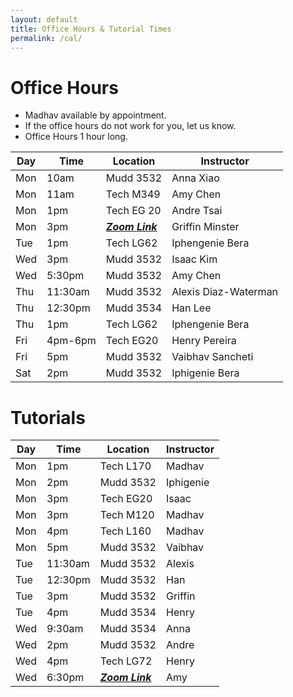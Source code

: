 ```yaml
---
layout: default
title: Office Hours & Tutorial Times
permalink: /cal/
---
```


# Office Hours

- Madhav available by appointment.
- If the office hours do not work for you, let us know.
- Office Hours 1 hour long.

|Day|Time| Location|Instructor| 
|---|----|---------|----------|
|Mon|10am|Mudd 3532|Anna Xiao|
|Mon|11am|Tech M349|Amy Chen|
|Mon|1pm|Tech EG 20|Andre Tsai|
|Mon|3pm|_[**Zoom Link**](https://northwestern.zoom.us/j/93511677678)_|Griffin Minster|
|Tue|1pm|Tech LG62|Iphengenie Bera|
|Wed|3pm|Mudd 3532|Isaac Kim|
|Wed|5:30pm|Mudd 3532|Amy Chen|
|Thu|11:30am|Mudd 3532|Alexis Diaz-Waterman|
|Thu|12:30pm|Mudd 3534|Han Lee|
|Thu|1pm|Tech LG62|Iphengenie Bera|
|Fri|4pm-6pm|Tech EG20|Henry Pereira|
|Fri|5pm|Mudd 3532|Vaibhav Sancheti|
|Sat|2pm|Mudd 3532|Iphigenie Bera|

# Tutorials

|Day|Time|Location|Instructor|
|---|----|--------|----------|
|Mon|1pm|Tech L170|Madhav|
|Mon|2pm|Mudd 3532|Iphigenie|
|Mon|3pm|Tech EG20|Isaac|
|Mon|3pm|Tech M120|Madhav|
|Mon|4pm|Tech L160|Madhav|
|Mon|5pm|Mudd 3532|Vaibhav|
|Tue|11:30am|Mudd 3532|Alexis|
|Tue|12:30pm|Mudd 3532|Han|
|Tue|3pm|Mudd 3532|Griffin|
|Tue|4pm|Mudd 3534|Henry|
|Wed|9:30am|Mudd 3534|Anna|
|Wed|2pm|Mudd 3532|Andre|
|Wed|4pm|Tech LG72|Henry|
|Wed|6:30pm| _[**Zoom Link**](https://northwestern.zoom.us/j/95156556095)_| Amy     |
